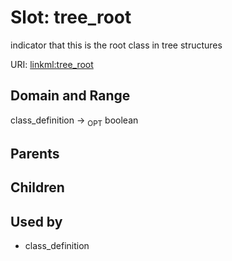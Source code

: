 
# Slot: tree_root


indicator that this is the root class in tree structures

URI: [linkml:tree_root](https://w3id.org/linkml/tree_root)


## Domain and Range

class_definition ->  <sub>OPT</sub>
 boolean

## Parents


## Children


## Used by

 * class_definition
